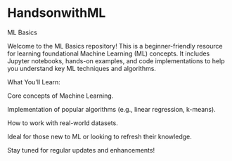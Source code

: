 # HandsonwithML
ML Basics

Welcome to the ML Basics repository! This is a beginner-friendly resource for learning foundational Machine Learning (ML) concepts. It includes Jupyter notebooks, hands-on examples, and code implementations to help you understand key ML techniques and algorithms.

What You'll Learn:

Core concepts of Machine Learning.

Implementation of popular algorithms (e.g., linear regression, k-means).

How to work with real-world datasets.

Ideal for those new to ML or looking to refresh their knowledge.

Stay tuned for regular updates and enhancements!
